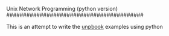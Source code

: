 Unix Network Programming (python version)
#########################################

This is an attempt to write the [unpbook](http://www.unpbook.com/src.html)
examples using python
